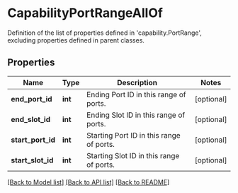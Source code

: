 # CapabilityPortRangeAllOf

Definition of the list of properties defined in 'capability.PortRange', excluding properties defined in parent classes.
## Properties
Name | Type | Description | Notes
------------ | ------------- | ------------- | -------------
**end_port_id** | **int** | Ending Port ID in this range of ports. | [optional] 
**end_slot_id** | **int** | Ending Slot ID in this range of ports. | [optional] 
**start_port_id** | **int** | Starting Port ID in this range of ports. | [optional] 
**start_slot_id** | **int** | Starting Slot ID in this range of ports. | [optional] 

[[Back to Model list]](../README.md#documentation-for-models) [[Back to API list]](../README.md#documentation-for-api-endpoints) [[Back to README]](../README.md)



